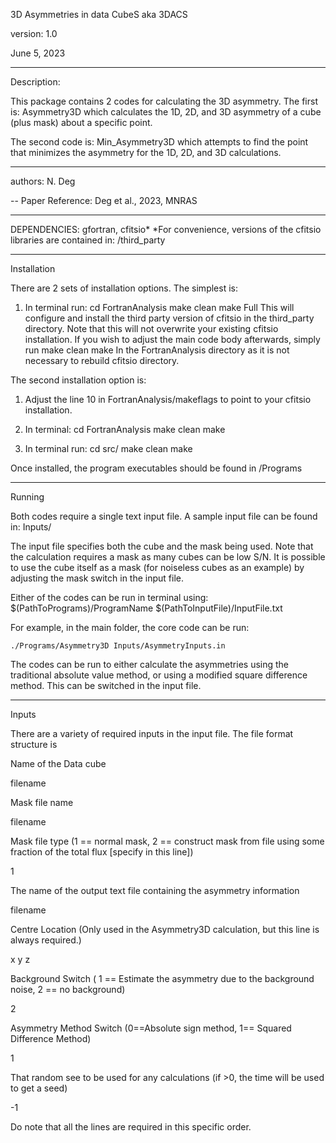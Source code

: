 3D Asymmetries in data CubeS
aka 3DACS

version: 1.0

June 5, 2023

----
Description:

This package contains 2 codes for calculating the 3D asymmetry.  The first is:
Asymmetry3D
which calculates the 1D, 2D, and 3D asymmetry of a cube (plus mask) about a specific point.

The second code is:
Min_Asymmetry3D
which attempts to find the point that minimizes the asymmetry for the 1D, 2D, and 3D calculations.    

----
authors: N. Deg

--
Paper Reference:
Deg et al., 2023, MNRAS


-----

DEPENDENCIES:
gfortran, cfitsio*
*For convenience, versions of the cfitsio libraries are contained in:
/third_party

-----
Installation

There are 2 sets of installation options.  The simplest is:
1) In terminal run:
    cd FortranAnalysis
    make clean
    make Full
This will configure and install the third party version of cfitsio in the third_party directory.  Note that this will not overwrite your existing cfitsio installation.  If you wish to adjust the main code body afterwards, simply run 
    make clean
    make
In the FortranAnalysis directory as it is not necessary to rebuild cfitsio directory.

The second installation option is:
1) Adjust the line 10 in FortranAnalysis/makeflags to point to your cfitsio installation.
2) In terminal:
    cd FortranAnalysis
    make clean
    make
    
    
2) In terminal run:
    cd src/
    make clean
    make 

Once installed, the program executables should be found in /Programs
    
----
Running

Both codes require a single text input file.  A sample input file can be found in:
Inputs/

The input file specifies both the cube and the mask being used.  Note that the calculation requires a mask as many cubes can be low S/N.  It is possible to use the cube itself as a mask (for noiseless cubes as an example) by adjusting the mask switch in the input file.

Either of the codes can be run in terminal using:
$(PathToPrograms)/ProgramName $(PathToInputFile)/InputFile.txt

For example, in the main folder, the core code can be run:

    ./Programs/Asymmetry3D Inputs/AsymmetryInputs.in 

The codes can be run to either calculate the asymmetries using the traditional absolute value method, or using a modified square difference method.  This can be switched in the input file.

---
Inputs

There are a variety of required inputs in the input file.  The file format structure is


Name of the Data cube

filename

Mask file name

filename

Mask file type (1 == normal mask, 2 == construct mask from file using some fraction of the total flux [specify in this line])

1

The name of the output text file containing the asymmetry information

filename

Centre Location (Only used in the Asymmetry3D calculation, but this line is always required.)

x   y   z

Background Switch ( 1 == Estimate the asymmetry due to the background noise, 2 == no background)

2

Asymmetry Method Switch (0==Absolute sign method, 1== Squared Difference Method)

1

That random see to be used for any calculations (if >0, the time will be used to get a seed)

-1


Do note that all the lines are required in this specific order.



